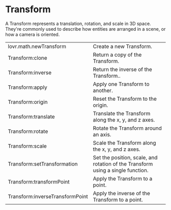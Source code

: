<!--
category: reference
-->

Transform
===

A Transform represents a translation, rotation, and scale in 3D space.  They're commonly used to
describe how entities are arranged in a scene, or how a camera is oriented.

<table>
<tr>
  <td class="pre">lovr.math.newTransform</td>
  <td>Create a new Transform.</td>
</tr>

<tr>
  <td class="pre">Transform:clone</td>
  <td>Return a copy of the Transform.</td>
</tr>

<tr>
  <td class="pre">Transform:inverse</td>
  <td>Return the inverse of the Transform..</td>
</tr>

<tr>
  <td class="pre">Transform:apply</td>
  <td>Apply one Transform to another.</td>
</tr>

<tr>
  <td class="pre">Transform:origin</td>
  <td>Reset the Transform to the origin.</td>
</tr>

<tr>
  <td class="pre">Transform:translate</td>
  <td>Translate the Transform along the x, y, and z axes.</td>
</tr>

<tr>
  <td class="pre">Transform:rotate</td>
  <td>Rotate the Transform around an axis.</td>
</tr>

<tr>
  <td class="pre">Transform:scale</td>
  <td>Scale the Transform along the x, y, and z axes.</td>
</tr>

<tr>
  <td class="pre">Transform:setTransformation</td>
  <td>Set the position, scale, and rotation of the Transform using a single function.</td>
</tr>

<tr>
  <td class="pre">Transform:transformPoint</td>
  <td>Apply the Transform to a point.</td>
</tr>

<tr>
  <td class="pre">Transform:inverseTransformPoint</td>
  <td>Apply the inverse of the Transform to a point.</td>
</tr>
</table>
